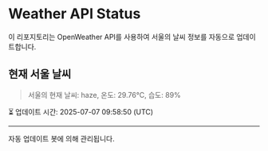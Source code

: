 
# Weather API Status

이 리포지토리는 OpenWeather API를 사용하여 서울의 날씨 정보를 자동으로 업데이트합니다.

## 현재 서울 날씨
> 서울의 현재 날씨: haze, 온도: 29.76°C, 습도: 89%

⏳ 업데이트 시간: 2025-07-07 09:58:50 (UTC)

---
자동 업데이트 봇에 의해 관리됩니다.
